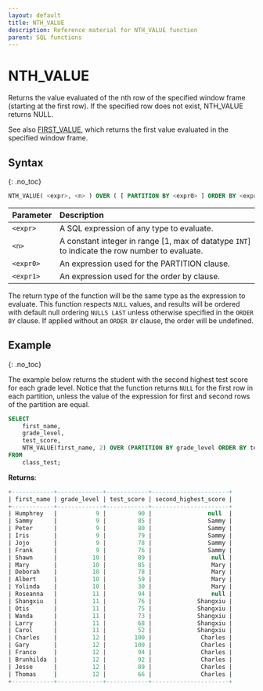 ```yaml
---
layout: default
title: NTH_VALUE
description: Reference material for NTH_VALUE function
parent: SQL functions
---
```


# NTH_VALUE

Returns the value evaluated of the nth row of the specified window frame (starting at the first row). If the specified row does not exist, NTH_VALUE returns NULL.

See also [FIRST\_VALUE](../first-value.md), which returns the first value evaluated in the specified window frame.

## Syntax
{: .no_toc}

```sql
NTH_VALUE( <expr>, <n> ) OVER ( [ PARTITION BY <expr0> ] ORDER BY <expr1> [ASC|DESC] )
```

| Parameter | Description                                                                                        |
| :--------- | :-------------------------------------------------------------------------------------------------- |
| `<expr>`   | A SQL expression of any type to evaluate.                                                |
| `<n>`     | A constant integer in range [1, max of datatype `INT`] to indicate the row number to evaluate. |
| `<expr0>` | An expression used for the PARTITION clause. |
| `<expr1>` | An expression used for the order by clause. |

The return type of the function will be the same type as the expression to evaluate. This function respects `NULL` values, and results will be ordered with default null ordering `NULLS LAST` unless otherwise specified in the `ORDER BY` clause. If applied without an `ORDER BY` clause, the order will be undefined.

## Example
{: .no_toc}

The example below returns the student with the second highest test score for each grade level. Notice that the function returns `NULL` for the first row in each partition, unless the value of the expression for first and second rows of the partition are equal. 

```sql
SELECT
    first_name,
    grade_level,
    test_score,
    NTH_VALUE(first_name, 2) OVER (PARTITION BY grade_level ORDER BY test_score DESC) second_highest_score
FROM
    class_test;
```

**Returns**:

```sql
+------------+-------------+------------+----------------------+
| first_name | grade_level | test_score | second_highest_score |
+------------+-------------+------------+----------------------+
| Humphrey   |           9 |         90 |                null  |  
| Sammy      |           9 |         85 |                Sammy |
| Peter      |           9 |         80 |                Sammy |
| Iris       |           9 |         79 |                Sammy |
| Jojo       |           9 |         78 |                Sammy |
| Frank      |           9 |         76 |                Sammy |
| Shawn      |          10 |         89 |                 null |
| Mary       |          10 |         85 |                 Mary |
| Deborah    |          10 |         78 |                 Mary |
| Albert     |          10 |         59 |                 Mary |
| Yolinda    |          10 |         30 |                 Mary |
| Roseanna   |          11 |         94 |                 null |
| Shangxiu   |          11 |         76 |             Shangxiu |
| Otis       |          11 |         75 |             Shangxiu |
| Wanda      |          11 |         73 |             Shangxiu |
| Larry      |          11 |         68 |             Shangxiu |
| Carol      |          11 |         52 |             Shangxiu |
| Charles    |          12 |        100 |              Charles |
| Gary       |          12 |        100 |              Charles |
| Franco     |          12 |         94 |              Charles |
| Brunhilda  |          12 |         92 |              Charles |
| Jesse      |          12 |         89 |              Charles |
| Thomas     |          12 |         66 |              Charles |
+------------+-------------+------------+----------------------+
```